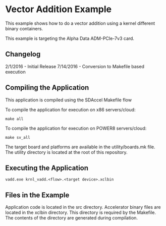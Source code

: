 Vector Addition Example
===============================

This example shows how to do a vector addition using a kernel 
different binary containers.

This example is targeting the Alpha Data ADM-PCIe-7v3 card.

Changelog
----------
2/1/2016 - Initial Release
7/14/2016 - Conversion to Makefile based execution

Compiling the Application
---------------------------
This application is compiled using the SDAccel Makefile flow

To compile the application for execution on x86 servers/cloud:

```
make all
```

To compile the application for execution on POWER8 servers/cloud:
```
make sv_all
```

The target board and platforms are available in the utility/boards.mk file. The utility directory is located at the root of this repository.

Executing the Application
---------------------------
```
vadd.exe krnl_vadd.<flow>.<target device>.xclbin

```

Files in the Example
---------------------
Application code is located in the src directory.
Accelerator binary files are located in the xclbin directory. This directory is required by the Makefile. The contents of the directory are generated during compilation.
